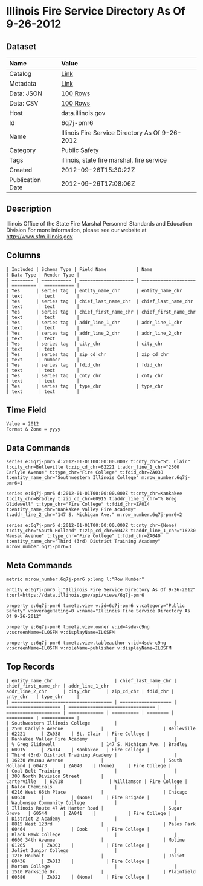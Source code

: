 # Illinois Fire Service Directory As Of 9-26-2012

## Dataset

| Name | Value |
| :--- | :---- |
| Catalog | [Link](https://catalog.data.gov/dataset/illinois-fire-service-directory-as-of-9-26-2012-da1f8) |
| Metadata | [Link](https://data.illinois.gov/api/views/6q7j-pmr6) |
| Data: JSON | [100 Rows](https://data.illinois.gov/api/views/6q7j-pmr6/rows.json?max_rows=100) |
| Data: CSV | [100 Rows](https://data.illinois.gov/api/views/6q7j-pmr6/rows.csv?max_rows=100) |
| Host | data.illinois.gov |
| Id | 6q7j-pmr6 |
| Name | Illinois Fire Service Directory As Of 9-26-2012 |
| Category | Public Safety |
| Tags | illinois, state fire marshal, fire service |
| Created | 2012-09-26T15:30:22Z |
| Publication Date | 2012-09-26T17:08:06Z |

## Description

Illinois Office of the State Fire Marshal Personnel Standards and Education Division For more information, please see our website at http://www.sfm.illinois.gov

## Columns

```ls
| Included | Schema Type | Field Name           | Name                 | Data Type | Render Type |
| ======== | =========== | ==================== | ==================== | ========= | =========== |
| Yes      | series tag  | entity_name_chr      | entity_name_chr      | text      | text        |
| Yes      | series tag  | chief_last_name_chr  | chief_last_name_chr  | text      | text        |
| Yes      | series tag  | chief_first_name_chr | chief_first_name_chr | text      | text        |
| Yes      | series tag  | addr_line_1_chr      | addr_line_1_chr      | text      | text        |
| Yes      | series tag  | addr_line_2_chr      | addr_line_2_chr      | text      | text        |
| Yes      | series tag  | city_chr             | city_chr             | text      | text        |
| Yes      | series tag  | zip_cd_chr           | zip_cd_chr           | text      | number      |
| Yes      | series tag  | fdid_chr             | fdid_chr             | text      | text        |
| Yes      | series tag  | cnty_chr             | cnty_chr             | text      | text        |
| Yes      | series tag  | type_chr             | type_chr             | text      | text        |
```

## Time Field

```ls
Value = 2012
Format & Zone = yyyy
```

## Data Commands

```ls
series e:6q7j-pmr6 d:2012-01-01T00:00:00.000Z t:cnty_chr="St. Clair" t:city_chr=Belleville t:zip_cd_chr=62221 t:addr_line_1_chr="2500 Carlyle Avenue" t:type_chr="Fire College" t:fdid_chr=ZA038 t:entity_name_chr="Southwestern Illinois College" m:row_number.6q7j-pmr6=1

series e:6q7j-pmr6 d:2012-01-01T00:00:00.000Z t:cnty_chr=Kankakee t:city_chr=Bradley t:zip_cd_chr=60915 t:addr_line_1_chr="% Greg Glidewell" t:type_chr="Fire College" t:fdid_chr=ZA014 t:entity_name_chr="Kankakee Valley Fire Academy" t:addr_line_2_chr="147 S. Michigan Ave." m:row_number.6q7j-pmr6=2

series e:6q7j-pmr6 d:2012-01-01T00:00:00.000Z t:cnty_chr=(None) t:city_chr="South Holland" t:zip_cd_chr=60473 t:addr_line_1_chr="16230 Wausau Avenue" t:type_chr="Fire College" t:fdid_chr=ZA040 t:entity_name_chr="Third (3rd) District Training Academy" m:row_number.6q7j-pmr6=3
```

## Meta Commands

```ls
metric m:row_number.6q7j-pmr6 p:long l:"Row Number"

entity e:6q7j-pmr6 l:"Illinois Fire Service Directory As Of 9-26-2012" t:url=https://data.illinois.gov/api/views/6q7j-pmr6

property e:6q7j-pmr6 t:meta.view v:id=6q7j-pmr6 v:category="Public Safety" v:averageRating=0 v:name="Illinois Fire Service Directory As Of 9-26-2012"

property e:6q7j-pmr6 t:meta.view.owner v:id=4sdw-c9ng v:screenName=ILOSFM v:displayName=ILOSFM

property e:6q7j-pmr6 t:meta.view.tableauthor v:id=4sdw-c9ng v:screenName=ILOSFM v:roleName=publisher v:displayName=ILOSFM
```

## Top Records

```ls
| entity_name_chr                       | chief_last_name_chr | chief_first_name_chr | addr_line_1_chr                  | addr_line_2_chr      | city_chr      | zip_cd_chr | fdid_chr | cnty_chr   | type_chr     | 
| ===================================== | =================== | ==================== | ================================ | ==================== | ============= | ========== | ======== | ========== | ============ | 
| Southwestern Illinois College         |                     |                      | 2500 Carlyle Avenue              |                      | Belleville    | 62221      | ZA038    | St. Clair  | Fire College | 
| Kankakee Valley Fire Academy          |                     |                      | % Greg Glidewell                 | 147 S. Michigan Ave. | Bradley       | 60915      | ZA014    | Kankakee   | Fire College | 
| Third (3rd) District Training Academy |                     |                      | 16230 Wausau Avenue              |                      | South Holland | 60473      | ZA040    | (None)     | Fire College | 
| Coal Belt Training                    |                     |                      | 300 North Division Street        |                      | Carterville   | 62918      |          | Williamson | Fire College | 
| Nalco Chemicals                       |                     |                      | 6216 West 66th Place             |                      | Chicago       | 60638      |          | (None)     | Fire Brigade | 
| Waubonsee Community College           |                     |                      | Illinois Route 47 At Harter Road |                      | Sugar Grove   | 60544      | ZA041    |            | Fire College | 
| District 2 Academy                    |                     |                      | 8815 West 123rd                  |                      | Palos Park    | 60464      |          | Cook       | Fire College | 
| Black Hawk College                    |                     |                      | 6600 34th Avenue                 |                      | Moline        | 61265      | ZA003    |            | Fire College | 
| Joliet Junior College                 |                     |                      | 1216 Houbolt                     |                      | Joliet        | 60436      | ZA013    |            | Fire College | 
| Morton College                        |                     |                      | 1510 Parkside Dr.                |                      | Plainfield    | 60586      | ZA022    | (None)     | Fire College | 
```